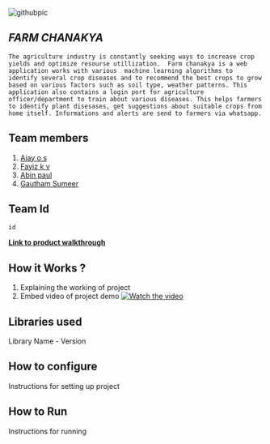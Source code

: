 ![githubpic](https://user-images.githubusercontent.com/126552313/221784874-670cd550-8440-4f18-bc5e-44257752c230.png)

## ***FARM CHANAKYA***
``
The agriculture industry is constantly seeking ways to increase crop yields and optimize resourse utillization. 
Farm chanakya is a web application works with various  machine learning algorithms to  identify several crop diseases and to recommend the best crops to grow based on various factors such as soil type, weather patterns.
This application also contains a login port for agriculture officer/department to train about various diseases.
This helps farmers to identify plant disesases, get suggestions about suitable crops from home itself.
Informations and alerts are send to farmers via whatsapp.
``


## Team members
1. [Ajay o s](https://github.com/Ajayos)
2. [Fayiz k v](https://github.com/Fayizkv)
3. [Abin paul](https://github.com/S91D3R)
4. [Gautham Sumeer](https://github.com/GauthamSumeer)
## Team Id
``` 
id 
```
[**Link to product walkthrough**](https://www.loom.com/share/14d7be1e25624d79937ad159c72a57ef)

## How it Works ?
1. Explaining the working of project
2. Embed video of project demo
[![Watch the video](https://github.com/Ajayos.png)](https://www.loom.com/share/14d7be1e25624d79937ad159c72a57ef)


## Libraries used
Library Name - Version
## How to configure
Instructions for setting up project
## How to Run
Instructions for running
